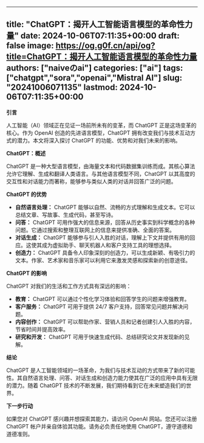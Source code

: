 
---
title: "ChatGPT：揭开人工智能语言模型的革命性力量"
date: 2024-10-06T07:11:35+00:00
draft: false
image: https://og.g0f.cn/api/og?title=ChatGPT：揭开人工智能语言模型的革命性力量
authors: ["naiveのai"]
categories: ["ai"]
tags: ["chatgpt","sora","openai","Mistral AI"]
slug: "20241006071135"
lastmod: 2024-10-06T07:11:35+00:00
---
**引言**

人工智能（AI）领域正在见证一场前所未有的变革，而 ChatGPT 正是这场变革的核心。作为 OpenAI 创造的先进语言模型，ChatGPT 拥有改变我们与技术互动方式的潜力。本文将深入探讨 ChatGPT 的功能、优势和对我们未来的影响。

**ChatGPT：概述**

ChatGPT 是一种大型语言模型，由海量文本和代码数据集训练而成。其核心算法允许它理解、生成和翻译人类语言。与其他语言模型不同，ChatGPT 以其高度的交互性和对话能力而著称，能够参与类似人类的对话并回答广泛的问题。

**ChatGPT 的优势**

* **自然语言处理：** ChatGPT 能够以自然、流畅的方式理解和生成文本。它可以总结文章、写故事、生成代码，甚至写诗。
* **问答：** ChatGPT 可用作强大的信息来源，回答从历史事实到科学概念的各种问题。它通过搜索和整理互联网上的信息来提供准确、全面的答案。
* **对话生成：** ChatGPT 能够参与引人入胜的对话，理解上下文并提供有用的回应。这使其成为虚拟助手、聊天机器人和客户支持工具的理想选择。
* **创造力：** ChatGPT 具备令人印象深刻的创造力，可以生成新颖、有吸引力的文本。作家、艺术家和音乐家可以利用它来激发灵感和探索新的创意途径。

**ChatGPT 的影响**

ChatGPT 对我们的生活和工作方式具有深远的影响：

* **教育：** ChatGPT 可以通过个性化学习体验和回答学生的问题来增强教育。
* **客户服务：** ChatGPT 可用于提供 24/7 客户支持，回答常见问题并解决问题。
* **内容创作：** ChatGPT 可以帮助作家、营销人员和记者创建引人入胜的内容，节省时间并提高效率。
* **研究和开发：** ChatGPT 可用于快速生成代码、总结研究论文并发现新的见解。

**结论**

ChatGPT 是人工智能领域的一场革命，为我们与技术互动的方式带来了新的可能性。其自然语言处理、问答、对话生成和创造力能力使其在广泛的应用中具有无限的潜力。随着 ChatGPT 技术的不断发展，我们期待看到它在未来塑造我们的世界。

**下一步行动**

如果您对 ChatGPT 感兴趣并想探索其能力，请访问 OpenAI 网站。您还可以注册 ChatGPT 帐户并亲自体验其功能。请务必负责任地使用 ChatGPT，遵守道德和道德准则。